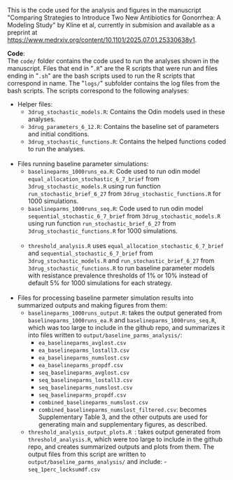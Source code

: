 This is the code used for the analysis and figures in the manuscript "Comparing Strategies to Introduce Two New Antibiotics for Gonorrhea: A Modeling Study" by Kline et al, currently in submision and available as a preprint at https://www.medrxiv.org/content/10.1101/2025.07.01.25330638v1. 

__Code__: \
The `code/` folder contains the code used to run the analyses shown in the manuscript. Files that end in "`.R`" are the R scripts that were run and files ending in "`.sh`" are the bash scripts used to run the R scripts that correspond in name. The "`logs/`" subfolder contains the log files from the bash scripts. The scripts correspond to the following analyses: 
* Helper files: 
     - `3drug_stochastic_models.R`: Contains the Odin models used in these analyses. 
     - `3drug_parameters_6_12.R`: Contains the baseline set of parameters and initial conditions. 
     - `3drug_stochastic_functions.R`: Contains the helped functions coded to run the analyses. <br><br>
* Files running baseline parameter simulations: 
     - `baselineparms_1000runs_ea.R`: Code used to run odin model `equal_allocation_stochastic_6_7_brief` from `3drug_stochastic_models.R` using run function `run_stochastic_brief_6_27` from `3drug_stochastic_functions.R` for 1000 simulations.
     - `baselineparms_1000runs_seq.R`: Code used to run odin model `sequential_stochastic_6_7_brief` from `3drug_stochastic_models.R` using run function `run_stochastic_brief_6_27` from `3drug_stochastic_functions.R` for 1000 simulations. <br><br>
     - `threshold_analysis.R` uses  `equal_allocation_stochastic_6_7_brief` and `sequential_stochastic_6_7_brief` from `3drug_stochastic_models.R` and `run_stochastic_brief_6_27` from `3drug_stochastic_functions.R` to run baseline parameter models with resistance prevalence thresholds of 1% or 10% instead of default 5% for 1000 simulations for each strategy.  <br><br>
* Files for processing baseline parmeter simulation results into summarized outputs and making figures from them: 
     - `baselineparms_1000runs_output.R`: takes the output generated from `baselineparms_1000runs_ea.R` and `baselineparms_1000runs_seq.R`, which was too large to include in the github repo, and summarizes it into files written to `output/baseline_parms_analysis/`:
          - `ea_baselineparms_avglost.csv`
          - `ea_baselineparms_lostall3.csv`
          - `ea_baselineparms_numslost.csv`
          - `ea_baselineparms_propdf.csv`
          - `seq_baselineparms_avglost.csv`
          - `seq_baselineparms_lostall3.csv`
          - `seq_baselineparms_numslost.csv`
          - `seq_baselineparms_propdf.csv`
          - `combined_baselineparms_numslost.csv`
          - `combined_baselineparms_numslost_filtered.csv`: becomes Supplementary Table 3, and the other outputs are used for generating main and supplementary figures, as described.
    - `threshold_analysis_output_plots.R `: takes output generated from `threshold_analysis.R`, which were too large to include in the github repo, and creates summarized outputs and plots from them. The output files from this script are written to `output/baseline_parms_analysis/` and include:
          -`seq_1perc_locksumdf.csv`
  



